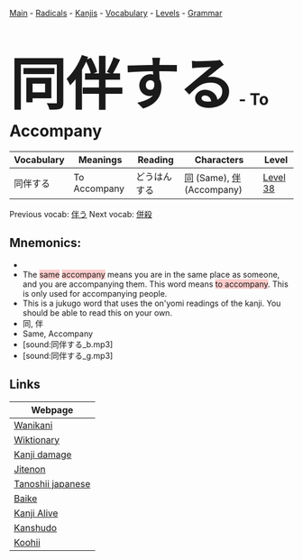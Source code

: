 <style> bigfont {font-size: 100px}</style>
[Main](../README.md) -
[Radicals](../radicals.md) -
[Kanjis](../kanjis.md) -
[Vocabulary](../vocabulary.md) -
[Levels](../levels.md) -
[Grammar](../grammar.md)
# <bigfont> 同伴する</bigfont> - To Accompany 

| Vocabulary | Meanings | Reading | Characters | Level |
| --- | --- | --- | --- | --- |
| 同伴する | To Accompany | どうはんする |  [同](../kanjis/同.md) (Same), [伴](../kanjis/伴.md) (Accompany) | [Level 38](../levels/wk_level38.md) |

Previous vocab: [伴う](伴う.md) Next vocab: [併殺](併殺.md) 

## Mnemonics:

* 
* The <span style="background-color:#ffcccb"> same</span> <span style="background-color:#ffcccb"> accompany</span> means you are in the same place as someone, and you are accompanying them. This word means <span style="background-color:#ffcccb"> to accompany</span>. This is only used for accompanying people.
* This is a jukugo word that uses the on'yomi readings of the kanji. You should be able to read this on your own.
* 同, 伴
* Same, Accompany
* [sound:同伴する_b.mp3]
* [sound:同伴する_g.mp3]


## Links 

| Webpage |
| --- |
| [Wanikani          ](https://www.wanikani.com/kanji/同伴する) |
| [Wiktionary        ](https://en.wiktionary.org/wiki/同伴する) |
| [Kanji damage      ](http://www.kanjidamage.com/kanji/search?utf8=✓&q=同伴する) |
| [Jitenon           ](https://jitenon.com/kanji/同伴する) |
| [Tanoshii japanese ](https://www.tanoshiijapanese.com/dictionary/kanji.cfm?k=同伴する) |
| [Baike             ](https://baike.baidu.com/item/同伴する) |
| [Kanji Alive       ](https://app.kanjialive.com/同伴する) |
| [Kanshudo          ](https://www.kanshudo.com/searchmn?q=同伴する) |
| [Koohii            ](https://kanji.koohii.com/study/kanji/同伴する) |
